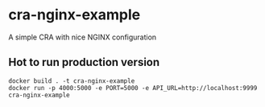 # cra-nginx-example
A simple CRA with nice NGINX configuration

## Hot to run production version
```
docker build . -t cra-nginx-example
docker run -p 4000:5000 -e PORT=5000 -e API_URL=http://localhost:9999 cra-nginx-example
```

